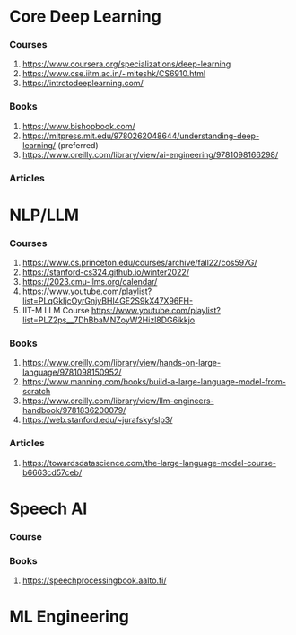 # Core Deep Learning 

### Courses
1. https://www.coursera.org/specializations/deep-learning
2. https://www.cse.iitm.ac.in/~miteshk/CS6910.html
3. https://introtodeeplearning.com/

### Books
1. https://www.bishopbook.com/
2. https://mitpress.mit.edu/9780262048644/understanding-deep-learning/ (preferred)
3. https://www.oreilly.com/library/view/ai-engineering/9781098166298/

### Articles

# NLP/LLM

### Courses
1. https://www.cs.princeton.edu/courses/archive/fall22/cos597G/
2. https://stanford-cs324.github.io/winter2022/
3. https://2023.cmu-llms.org/calendar/
4. https://www.youtube.com/playlist?list=PLqGkIjcOyrGnjyBHl4GE2S9kX47X96FH-
5. IIT-M LLM Course https://www.youtube.com/playlist?list=PLZ2ps__7DhBbaMNZoyW2Hizl8DG6ikkjo

### Books
1. https://www.oreilly.com/library/view/hands-on-large-language/9781098150952/
2. https://www.manning.com/books/build-a-large-language-model-from-scratch
3. https://www.oreilly.com/library/view/llm-engineers-handbook/9781836200079/
4. https://web.stanford.edu/~jurafsky/slp3/
 
### Articles
1. https://towardsdatascience.com/the-large-language-model-course-b6663cd57ceb/
   
# Speech AI
### Course
### Books
1. https://speechprocessingbook.aalto.fi/
# ML Engineering
